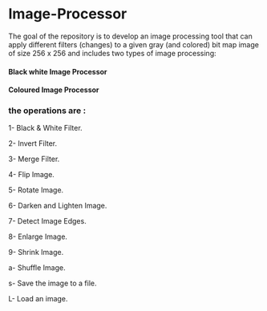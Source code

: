 # Image-Processor

The goal of the repository is to develop an image processing tool that can apply different filters (changes) to a given gray (and colored) bit map image of size 256 x 256 and includes
two types of image processing:

#### Black white Image Processor
#### Coloured Image Processor


### the operations are : 

1- Black & White Filter.

2- Invert Filter.

3- Merge Filter.

4- Flip Image.

5- Rotate Image.

6- Darken and Lighten Image.

7- Detect Image Edges.

8- Enlarge Image.

9- Shrink Image.

a- Shuffle Image.

s- Save the image to a file.

L- Load an image.
